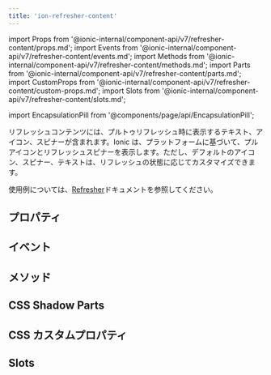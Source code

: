 ```yaml
---
title: 'ion-refresher-content'
---
```


import Props from '@ionic-internal/component-api/v7/refresher-content/props.md';
import Events from '@ionic-internal/component-api/v7/refresher-content/events.md';
import Methods from '@ionic-internal/component-api/v7/refresher-content/methods.md';
import Parts from '@ionic-internal/component-api/v7/refresher-content/parts.md';
import CustomProps from '@ionic-internal/component-api/v7/refresher-content/custom-props.md';
import Slots from '@ionic-internal/component-api/v7/refresher-content/slots.md';

import EncapsulationPill from '@components/page/api/EncapsulationPill';

リフレッシュコンテンツには、プルトゥリフレッシュ時に表示するテキスト、アイコン、スピナーが含まれます。Ionic は、プラットフォームに基づいて、プルアイコンとリフレッシュスピナーを表示します。ただし、デフォルトのアイコン、スピナー、テキストは、リフレッシュの状態に応じてカスタマイズできます。

使用例については、[Refresher](/docs/api/refresher)ドキュメントを参照してください。

## プロパティ

<Props />

## イベント

<Events />

## メソッド

<Methods />

## CSS Shadow Parts

<Parts />

## CSS カスタムプロパティ

<CustomProps />

## Slots

<Slots />
